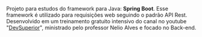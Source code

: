 Projeto para estudos do framework para Java: <b>Spring Boot</b>. Esse framework é utilizado para requisições web seguindo o padrão API Rest. </br>
Desenvolvido em um treinamento gratuito intensivo do canal no youtube "<a href= "https://www.youtube.com/@DevSuperior">DevSuperior</a>", ministrado pelo professor Nelio Alves e focado no Back-end.
